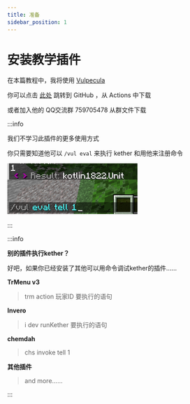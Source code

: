 ```yaml
---
title: 准备
sidebar_position: 1
---
```


# 安装教学插件

在本篇教程中，我将使用 [Vulpecula](https://www.yuque.com/lanscarlos/vulpecula-wiki-v2)

你可以点击 [此处](https://github.com/Lanscarlos/Vulpecula) 跳转到 GitHub ，从 Actions 中下载

或者加入他的 QQ交流群 759705478 从群文件下载

:::info

我们不学习此插件的更多使用方式

你只需要知道他可以 `/vul eval` 来执行 kether 和用他来注册命令

![](_images/vul-tell.png)

:::

:::info

**别的插件执行kether？**

好吧，如果你已经安装了其他可以用命令调试kether的插件......

**TrMenu v3**

> trm action 玩家ID 要执行的语句

**Invero**

> i dev runKether 要执行的语句

**chemdah**

> chs invoke tell 1

**其他插件**

> and more......

:::
